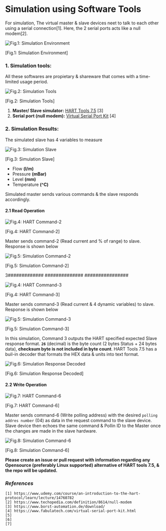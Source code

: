 # Simulation using Software Tools

For simulation, The virtual master & slave devices neet to talk to each other using a serial connection[1]. Here, the 2 serial ports acts like a null modem[2]. 

![Fig.1: Simulation Environment](https://github.com/biplabro/HART-Protocol-Internals/blob/main/02.%20Images/Simulation-Env.jpg)

[Fig.1: Simulation Environment]

### 1. Simulation tools:

All these softwares are propietary  & shareware that comes with a time-limited usage period.

![Fig.2: Simulation Tools](https://github.com/biplabro/HART-Protocol-Internals/blob/main/02.%20Images/Simulation%20Tools%20(Windows).jpg)

[Fig.2: Simulation Tools]

1. **Master/ Slave simulator:**  [HART Tools 7.5](https://www.borst-automation.de/download/) [3]
2. **Serial port (null modem):** [Virtual Serial Port Kit](https://www.fabulatech.com/virtual-serial-port-kit.html) [4]

### 2. Simulation Results:

The simulated slave has 4 variables to measure

![Fig.3: Simulation Slave](https://github.com/biplabro/HART-Protocol-Internals/blob/main/02.%20Images/Simulation-Slave.jpg)

[Fig.3: Simulation Slave]

- Flow **(l/m)**
- Pressure **(mBar)**
- Level **(mm)**
- Temperature **(^C)**

Simulated master sends various commands & the slave responds accordingly.

#### 2.1 Read Operation 

![Fig.4: HART Command-2](https://github.com/biplabro/HART-Protocol-Internals/blob/main/02.%20Images/Command-2.jpg)

[Fig.4: HART Command-2]

Master sends command-2 (Read current and % of range) to slave. Response is shown below

![Fig.5: Simulation Command-2](https://github.com/biplabro/HART-Protocol-Internals/blob/main/02.%20Images/Simulation_Hexadecimal.jpg)

[Fig.5: Simulation Command-2]



3#############
##############
################


![Fig.4: HART Command-3](https://github.com/biplabro/HART-Protocol-Internals/blob/main/02.%20Images/Command-3.jpg)

[Fig.4: HART Command-3]

Master sends command-3 (Read current & 4 dynamic variables) to slave. Response is shown below

![Fig.5: Simulation Command-3](https://github.com/biplabro/HART-Protocol-Internals/blob/main/02.%20Images/Simulation_Hexadecimal.jpg)

[Fig.5: Simulation Command-3]

In this simulation, Command 3 outputs the HART specified expected Slave response format. **`26`** (decimal) is the byte count (2 bytes Status + 24 bytes data), **checksum byte is not included in byte count**. HART Tools 7.5 has a buil-in decoder that formats the HEX data & units into text format.

![Fig.6: Simulation Response Decoded](https://github.com/biplabro/HART-Protocol-Internals/blob/main/02.%20Images/Simulation_Decoded.jpg)

[Fig.6: Simulation Response Decoded]

#### 2.2 Write Operation

![Fig.7: HART Command-6](https://github.com/biplabro/HART-Protocol-Internals/blob/main/02.%20Images/Command-6.jpg)

[Fig.7: HART Command-6]

Master sends command-6 (Write polling address) with the desired `polling addres number` (04) as data in the request command to the slave device. Slave device then echoes the same command & Pollin ID to the Master once the changes are made in the slave hardware.

![Fig.8: Simulation Command-6](https://github.com/biplabro/HART-Protocol-Internals/blob/main/02.%20Images/Simulation_Command-6.jpg)

[Fig.8: Simulation Command-6]


**Please create an issue or pull request with information regarding any Opensource (preferably Linux supported) alternative of HART tools 7.5, & the repo will be updated.**



### _References_

```
[1] https://www.udemy.com/course/an-introduction-to-the-hart-protocol/learn/lecture/14760782
[2] https://www.techopedia.com/definition/8614/null-modem
[3] https://www.borst-automation.de/download/
[4] https://www.fabulatech.com/virtual-serial-port-kit.html
[5] 
[6] 
[7] 
```
